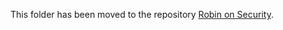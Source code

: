 This folder has been moved to the repository [Robin on Security](https://github.com/yaobinwen/Robin-on-Security).
